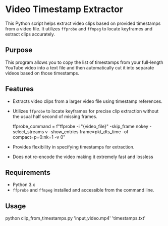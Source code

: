 # Video Timestamp Extractor

This Python script helps extract video clips based on provided timestamps from a video file. It utilizes `ffprobe` and `ffmpeg` to locate keyframes and extract clips accurately.

## Purpose

This program allows you to copy the list of timestamps from your full-length YouTube video into a text file and then automatically cut it into separate videos based on those timestamps. 

## Features

- Extracts video clips from a larger video file using timestamp references.
- Utilizes `ffprobe` to locate keyframes for precise clip extraction without the usual half second of missing frames.
  
  ffprobe_command = f"ffprobe -i \"{video_file}\" -skip_frame nokey -select_streams v -show_entries frame=pkt_dts_time -of compact=p=0:nk=1 -v 0"
- Provides flexibility in specifying timestamps for extraction.
- Does not re-encode the video making it extremely fast and lossless

## Requirements

- Python 3.x
- `ffprobe` and `ffmpeg` installed and accessible from the command line.

## Usage

python clip_from_timestamps.py 'input_video.mp4' 'timestamps.txt'
